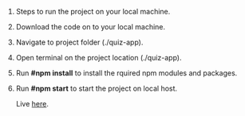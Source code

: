 1. Steps to run the project on your local machine.

2. Download the code on to your local machine.

3. Navigate to project folder (./quiz-app).

4. Open terminal on the project location (./quiz-app).

5. Run **#npm install** to install the rquired npm modules and packages.

6. Run **#npm start** to start the project on local host.

    Live [here](https://upbeat-shannon-d4937f.netlify.app/).


